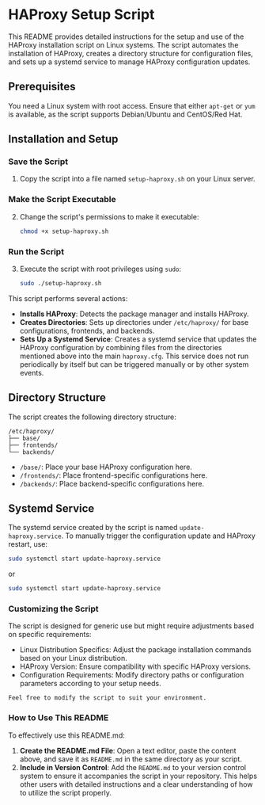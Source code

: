 # HAProxy Setup Script

This README provides detailed instructions for the setup and use of the HAProxy installation script on Linux systems. The script automates the installation of HAProxy, creates a directory structure for configuration files, and sets up a systemd service to manage HAProxy configuration updates.

## Prerequisites

You need a Linux system with root access. Ensure that either `apt-get` or `yum` is available, as the script supports Debian/Ubuntu and CentOS/Red Hat.

## Installation and Setup

### Save the Script

1. Copy the script into a file named `setup-haproxy.sh` on your Linux server.

### Make the Script Executable

2. Change the script's permissions to make it executable:
    ```bash
    chmod +x setup-haproxy.sh
    ```

### Run the Script

3. Execute the script with root privileges using `sudo`:
    ```bash
    sudo ./setup-haproxy.sh
    ```

This script performs several actions:
- **Installs HAProxy**: Detects the package manager and installs HAProxy.
- **Creates Directories**: Sets up directories under `/etc/haproxy/` for base configurations, frontends, and backends.
- **Sets Up a Systemd Service**: Creates a systemd service that updates the HAProxy configuration by combining files from the directories mentioned above into the main `haproxy.cfg`. This service does not run periodically by itself but can be triggered manually or by other system events.

## Directory Structure

The script creates the following directory structure:

```
/etc/haproxy/
├── base/
├── frontends/
└── backends/
```

- `/base/`: Place your base HAProxy configuration here.
- `/frontends/`: Place frontend-specific configurations here.
- `/backends/`: Place backend-specific configurations here.

## Systemd Service

The systemd service created by the script is named `update-haproxy.service`. To manually trigger the configuration update and HAProxy restart, use:
```bash
sudo systemctl start update-haproxy.service
```
or
```bash
sudo systemctl start update-haproxy.service
```

### Customizing the Script

The script is designed for generic use but might require adjustments based on specific requirements:

- Linux Distribution Specifics: Adjust the package installation commands based on your Linux distribution.
- HAProxy Version: Ensure compatibility with specific HAProxy versions.
- Configuration Requirements: Modify directory paths or configuration parameters according to your setup needs.

```Feel free to modify the script to suit your environment.```

### How to Use This README

To effectively use this README.md:

1. **Create the README.md File**: Open a text editor, paste the content above, and save it as `README.md` in the same directory as your script.
2. **Include in Version Control**: Add the `README.md` to your version control system to ensure it accompanies the script in your repository. This helps other users with detailed instructions and a clear understanding of how to utilize the script properly.

